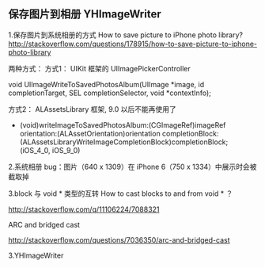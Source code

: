 保存图片到相册 YHImageWriter
----

1.保存图片到系统相册的方式
How to save picture to iPhone photo library?
http://stackoverflow.com/questions/178915/how-to-save-picture-to-iphone-photo-library

两种方式：
方式1：
UIKit 框架的 UIImagePickerController

void UIImageWriteToSavedPhotosAlbum(UIImage *image, id completionTarget, SEL completionSelector, void *contextInfo);

方式2：
ALAssetsLibrary 框架, 9.0 以后不能再使用了

- (void)writeImageToSavedPhotosAlbum:(CGImageRef)imageRef orientation:(ALAssetOrientation)orientation completionBlock:(ALAssetsLibraryWriteImageCompletionBlock)completionBlock; (iOS_4_0, iOS_9_0)

2.系统相册 bug：图片（640 x 1309）在 iPhone 6（750 x 1334）中展示时会被截取掉

3.block 与 void * 类型的互转
How to cast blocks to and from void * ？

http://stackoverflow.com/q/11106224/7088321

ARC and bridged cast

http://stackoverflow.com/questions/7036350/arc-and-bridged-cast

3.YHImageWriter